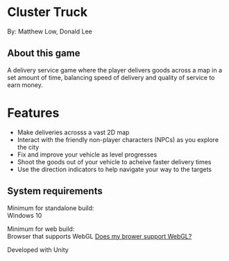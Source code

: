 # Cluster Truck
By: Matthew Low, Donald Lee

## About this game
A delivery service game where the player delivers goods across a map in a set amount of time, balancing speed of delivery and quality of service to earn money.

# Features
  * Make deliveries acrosss a vast 2D map
  * Interact with the friendly non-player characters (NPCs) as you explore the city
  * Fix and improve your vehicle as level progresses
  * Shoot the goods out of your vehicle to acheive faster delivery times
  * Use the direction indicators to help navigate your way to the targets

## System requirements
Minimum for standalone build:  
Windows 10

Minimum for web build:  
Browser that supports WebGL
[Does my brower support WebGL?](https://get.webgl.org/)

Developed with Unity
